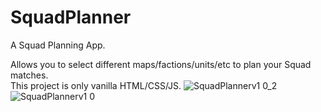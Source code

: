 # SquadPlanner
A Squad Planning App. 

Allows you to select different maps/factions/units/etc to plan your Squad matches. <br>
This project is only vanilla HTML/CSS/JS. 
![SquadPlannerv1 0_2](https://github.com/user-attachments/assets/0a37203d-1026-41d3-a6de-8945711015e2)
![SquadPlannerv1 0](https://github.com/user-attachments/assets/5bc24e20-4e55-425f-85af-175981317648)
